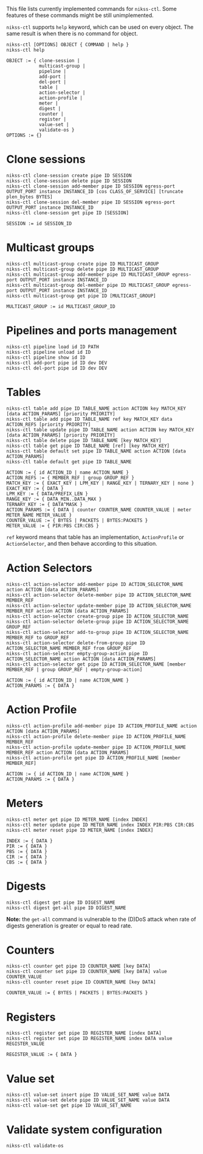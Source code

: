 This file lists currently implemented commands for `nikss-ctl`. Some features of these commands might be still unimplemented.

`nikss-ctl` supports `help` keyword, which can be used on every object. The same result is when there is no command
for object.

```shell
nikss-ctl [OPTIONS] OBJECT { COMMAND | help }
nikss-ctl help

OBJECT := { clone-session |
            multicast-group |
            pipeline |
            add-port |
            del-port |
            table |
            action-selector |
            action-profile |
            meter |
            digest |
            counter |
            register |
            value-set |
            validate-os }
OPTIONS := {}
```

# Clone sessions

```shell
nikss-ctl clone-session create pipe ID SESSION
nikss-ctl clone-session delete pipe ID SESSION
nikss-ctl clone-session add-member pipe ID SESSION egress-port OUTPUT_PORT instance INSTANCE_ID [cos CLASS_OF_SERVICE] [truncate plen_bytes BYTES]
nikss-ctl clone-session del-member pipe ID SESSION egress-port OUTPUT_PORT instance INSTANCE_ID
nikss-ctl clone-session get pipe ID [SESSION]

SESSION := id SESSION_ID
```

# Multicast groups

```shell
nikss-ctl multicast-group create pipe ID MULTICAST_GROUP
nikss-ctl multicast-group delete pipe ID MULTICAST_GROUP
nikss-ctl multicast-group add-member pipe ID MULTICAST_GROUP egress-port OUTPUT_PORT instance INSTANCE_ID
nikss-ctl multicast-group del-member pipe ID MULTICAST_GROUP egress-port OUTPUT_PORT instance INSTANCE_ID
nikss-ctl multicast-group get pipe ID [MULTICAST_GROUP]

MULTICAST_GROUP := id MULTICAST_GROUP_ID
```

# Pipelines and ports management

```shell
nikss-ctl pipeline load id ID PATH
nikss-ctl pipeline unload id ID
nikss-ctl pipeline show id ID
nikss-ctl add-port pipe id ID dev DEV
nikss-ctl del-port pipe id ID dev DEV
```

# Tables

```shell
nikss-ctl table add pipe ID TABLE_NAME action ACTION key MATCH_KEY [data ACTION_PARAMS] [priority PRIORITY]
nikss-ctl table add pipe ID TABLE_NAME ref key MATCH_KEY data ACTION_REFS [priority PRIORITY]
nikss-ctl table update pipe ID TABLE_NAME action ACTION key MATCH_KEY [data ACTION_PARAMS] [priority PRIORITY]
nikss-ctl table delete pipe ID TABLE_NAME [key MATCH_KEY]
nikss-ctl table get pipe ID TABLE_NAME [ref] [key MATCH_KEY]
nikss-ctl table default set pipe ID TABLE_NAME action ACTION [data ACTION_PARAMS]
nikss-ctl table default get pipe ID TABLE_NAME

ACTION := { id ACTION_ID | name ACTION_NAME }
ACTION_REFS := { MEMBER_REF | group GROUP_REF } 
MATCH_KEY := { EXACT_KEY | LPM_KEY | RANGE_KEY | TERNARY_KEY | none }
EXACT_KEY := { DATA }
LPM_KEY := { DATA/PREFIX_LEN }
RANGE_KEY := { DATA_MIN..DATA_MAX }
TERNARY_KEY := { DATA^MASK }
ACTION_PARAMS := { DATA | counter COUNTER_NAME COUNTER_VALUE | meter METER_NAME METER_VALUE }
COUNTER_VALUE := { BYTES | PACKETS | BYTES:PACKETS }
METER_VALUE := { PIR:PBS CIR:CBS }
```

`ref` keyword means that table has an implementation, `ActionProfile` or `ActionSelector`, and then behave according to
this situation.

# Action Selectors

```shell
nikss-ctl action-selector add-member pipe ID ACTION_SELECTOR_NAME action ACTION [data ACTION_PARAMS]
nikss-ctl action-selector delete-member pipe ID ACTION_SELECTOR_NAME MEMBER_REF
nikss-ctl action-selector update-member pipe ID ACTION_SELECTOR_NAME MEMBER_REF action ACTION [data ACTION_PARAMS]
nikss-ctl action-selector create-group pipe ID ACTION_SELECTOR_NAME
nikss-ctl action-selector delete-group pipe ID ACTION_SELECTOR_NAME GROUP_REF
nikss-ctl action-selector add-to-group pipe ID ACTION_SELECTOR_NAME MEMBER_REF to GROUP_REF
nikss-ctl action-selector delete-from-group pipe ID ACTION_SELECTOR_NAME MEMBER_REF from GROUP_REF
nikss-ctl action-selector empty-group-action pipe ID ACTION_SELECTOR_NAME action ACTION [data ACTION_PARAMS]
nikss-ctl action-selector get pipe ID ACTION_SELECTOR_NAME [member MEMBER_REF | group GROUP_REF | empty-group-action]

ACTION := { id ACTION_ID | name ACTION_NAME }
ACTION_PARAMS := { DATA }
```

# Action Profile

```shell
nikss-ctl action-profile add-member pipe ID ACTION_PROFILE_NAME action ACTION [data ACTION_PARAMS]
nikss-ctl action-profile delete-member pipe ID ACTION_PROFILE_NAME MEMBER_REF
nikss-ctl action-profile update-member pipe ID ACTION_PROFILE_NAME MEMBER_REF action ACTION [data ACTION_PARAMS]
nikss-ctl action-profile get pipe ID ACTION_PROFILE_NAME [member MEMBER_REF]

ACTION := { id ACTION_ID | name ACTION_NAME }
ACTION_PARAMS := { DATA }
```

# Meters

```shell
nikss-ctl meter get pipe ID METER_NAME [index INDEX]
nikss-ctl meter update pipe ID METER_NAME index INDEX PIR:PBS CIR:CBS
nikss-ctl meter reset pipe ID METER_NAME [index INDEX]

INDEX := { DATA }
PIR := { DATA }
PBS := { DATA }
CIR := { DATA }
CBS := { DATA }
```

# Digests

```shell
nikss-ctl digest get pipe ID DIGEST_NAME
nikss-ctl digest get-all pipe ID DIGEST_NAME
```

**Note:** the `get-all` command is vulnerable to the (D)DoS attack when rate of digests generation is greater or equal to
read rate.

# Counters

```shell
nikss-ctl counter get pipe ID COUNTER_NAME [key DATA]
nikss-ctl counter set pipe ID COUNTER_NAME [key DATA] value COUNTER_VALUE
nikss-ctl counter reset pipe ID COUNTER_NAME [key DATA]

COUNTER_VALUE := { BYTES | PACKETS | BYTES:PACKETS }
```

# Registers

```shell
nikss-ctl register get pipe ID REGISTER_NAME [index DATA]
nikss-ctl register set pipe ID REGISTER_NAME index DATA value REGISTER_VALUE

REGISTER_VALUE := { DATA }
```

# Value set

```shell
nikss-ctl value-set insert pipe ID VALUE_SET_NAME value DATA
nikss-ctl value-set delete pipe ID VALUE_SET_NAME value DATA
nikss-ctl value-set get pipe ID VALUE_SET_NAME
```

# Validate system configuration

```shell
nikss-ctl validate-os
```
